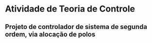 # Atividade de Teoria de Controle
## Projeto de controlador de sistema de segunda ordem, via alocação de polos
